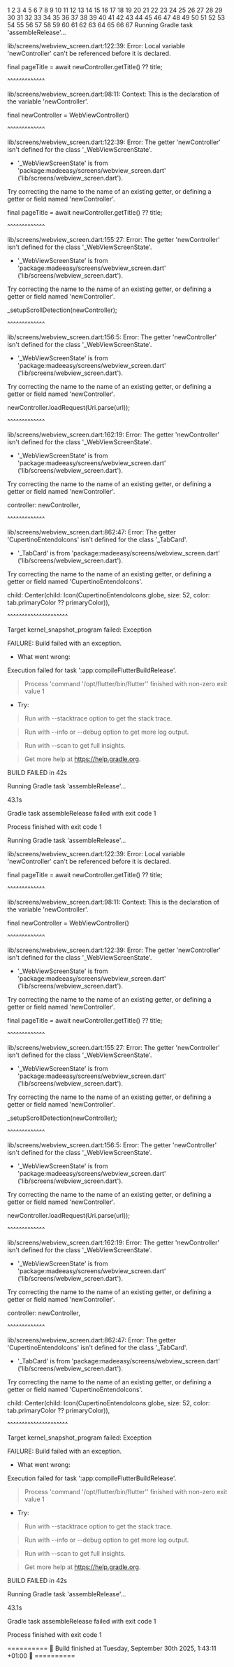 
1
2
3
4
5
6
7
8
9
10
11
12
13
14
15
16
17
18
19
20
21
22
23
24
25
26
27
28
29
30
31
32
33
34
35
36
37
38
39
40
41
42
43
44
45
46
47
48
49
50
51
52
53
54
55
56
57
58
59
60
61
62
63
64
65
66
67
Running Gradle task 'assembleRelease'...

lib/screens/webview_screen.dart:122:39: Error: Local variable 'newController' can't be referenced before it is declared.

final pageTitle = await newController.getTitle() ?? title;

^^^^^^^^^^^^^

lib/screens/webview_screen.dart:98:11: Context: This is the declaration of the variable 'newController'.

final newController = WebViewController()

^^^^^^^^^^^^^

lib/screens/webview_screen.dart:122:39: Error: The getter 'newController' isn't defined for the class '_WebViewScreenState'.

- '_WebViewScreenState' is from 'package:madeeasy/screens/webview_screen.dart' ('lib/screens/webview_screen.dart').

Try correcting the name to the name of an existing getter, or defining a getter or field named 'newController'.

final pageTitle = await newController.getTitle() ?? title;

^^^^^^^^^^^^^

lib/screens/webview_screen.dart:155:27: Error: The getter 'newController' isn't defined for the class '_WebViewScreenState'.

- '_WebViewScreenState' is from 'package:madeeasy/screens/webview_screen.dart' ('lib/screens/webview_screen.dart').

Try correcting the name to the name of an existing getter, or defining a getter or field named 'newController'.

_setupScrollDetection(newController);

^^^^^^^^^^^^^

lib/screens/webview_screen.dart:156:5: Error: The getter 'newController' isn't defined for the class '_WebViewScreenState'.

- '_WebViewScreenState' is from 'package:madeeasy/screens/webview_screen.dart' ('lib/screens/webview_screen.dart').

Try correcting the name to the name of an existing getter, or defining a getter or field named 'newController'.

newController.loadRequest(Uri.parse(url));

^^^^^^^^^^^^^

lib/screens/webview_screen.dart:162:19: Error: The getter 'newController' isn't defined for the class '_WebViewScreenState'.

- '_WebViewScreenState' is from 'package:madeeasy/screens/webview_screen.dart' ('lib/screens/webview_screen.dart').

Try correcting the name to the name of an existing getter, or defining a getter or field named 'newController'.

controller: newController,

^^^^^^^^^^^^^

lib/screens/webview_screen.dart:862:47: Error: The getter 'CupertinoEntendoIcons' isn't defined for the class '_TabCard'.

- '_TabCard' is from 'package:madeeasy/screens/webview_screen.dart' ('lib/screens/webview_screen.dart').

Try correcting the name to the name of an existing getter, or defining a getter or field named 'CupertinoEntendoIcons'.

child: Center(child: Icon(CupertinoEntendoIcons.globe, size: 52, color: tab.primaryColor ?? primaryColor)),

^^^^^^^^^^^^^^^^^^^^^

Target kernel_snapshot_program failed: Exception

FAILURE: Build failed with an exception.

* What went wrong:

Execution failed for task ':app:compileFlutterBuildRelease'.

> Process 'command '/opt/flutter/bin/flutter'' finished with non-zero exit value 1

* Try:

> Run with --stacktrace option to get the stack trace.

> Run with --info or --debug option to get more log output.

> Run with --scan to get full insights.

> Get more help at https://help.gradle.org.

BUILD FAILED in 42s

Running Gradle task 'assembleRelease'...

43.1s

Gradle task assembleRelease failed with exit code 1

Process finished with exit code 1

Running Gradle task 'assembleRelease'...

lib/screens/webview_screen.dart:122:39: Error: Local variable 'newController' can't be referenced before it is declared.

final pageTitle = await newController.getTitle() ?? title;

^^^^^^^^^^^^^

lib/screens/webview_screen.dart:98:11: Context: This is the declaration of the variable 'newController'.

final newController = WebViewController()

^^^^^^^^^^^^^

lib/screens/webview_screen.dart:122:39: Error: The getter 'newController' isn't defined for the class '_WebViewScreenState'.

- '_WebViewScreenState' is from 'package:madeeasy/screens/webview_screen.dart' ('lib/screens/webview_screen.dart').

Try correcting the name to the name of an existing getter, or defining a getter or field named 'newController'.

final pageTitle = await newController.getTitle() ?? title;

^^^^^^^^^^^^^

lib/screens/webview_screen.dart:155:27: Error: The getter 'newController' isn't defined for the class '_WebViewScreenState'.

- '_WebViewScreenState' is from 'package:madeeasy/screens/webview_screen.dart' ('lib/screens/webview_screen.dart').

Try correcting the name to the name of an existing getter, or defining a getter or field named 'newController'.

_setupScrollDetection(newController);

^^^^^^^^^^^^^

lib/screens/webview_screen.dart:156:5: Error: The getter 'newController' isn't defined for the class '_WebViewScreenState'.

- '_WebViewScreenState' is from 'package:madeeasy/screens/webview_screen.dart' ('lib/screens/webview_screen.dart').

Try correcting the name to the name of an existing getter, or defining a getter or field named 'newController'.

newController.loadRequest(Uri.parse(url));

^^^^^^^^^^^^^

lib/screens/webview_screen.dart:162:19: Error: The getter 'newController' isn't defined for the class '_WebViewScreenState'.

- '_WebViewScreenState' is from 'package:madeeasy/screens/webview_screen.dart' ('lib/screens/webview_screen.dart').

Try correcting the name to the name of an existing getter, or defining a getter or field named 'newController'.

controller: newController,

^^^^^^^^^^^^^

lib/screens/webview_screen.dart:862:47: Error: The getter 'CupertinoEntendoIcons' isn't defined for the class '_TabCard'.

- '_TabCard' is from 'package:madeeasy/screens/webview_screen.dart' ('lib/screens/webview_screen.dart').

Try correcting the name to the name of an existing getter, or defining a getter or field named 'CupertinoEntendoIcons'.

child: Center(child: Icon(CupertinoEntendoIcons.globe, size: 52, color: tab.primaryColor ?? primaryColor)),

^^^^^^^^^^^^^^^^^^^^^

Target kernel_snapshot_program failed: Exception

FAILURE: Build failed with an exception.

* What went wrong:

Execution failed for task ':app:compileFlutterBuildRelease'.

> Process 'command '/opt/flutter/bin/flutter'' finished with non-zero exit value 1

* Try:

> Run with --stacktrace option to get the stack trace.

> Run with --info or --debug option to get more log output.

> Run with --scan to get full insights.

> Get more help at https://help.gradle.org.

BUILD FAILED in 42s

Running Gradle task 'assembleRelease'...

43.1s

Gradle task assembleRelease failed with exit code 1

Process finished with exit code 1

========== 🏁 Build finished at Tuesday, September 30th 2025, 1:43:11 +01:00 🏁 ==========










​
